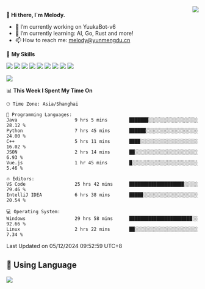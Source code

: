 <a href="#">
  <img align="right" src="https://github-readme-stats.vercel.app/api?username=melodyyuuka&count_private=true&show_icons=true" />
</a>

**👋 Hi there, I`m Melody.**

- 🔭 I’m currently working on YuukaBot-v6
- 🌱 I’m currently learning: AI, Go, Rust and more!
- 📫 How to reach me: melody@yunmengdu.cn

🌟 **My Skills** 

![](https://img.shields.io/badge/-Python-3e74a2?style=flat-square&logo=Python&logoColor=fff)
![](https://img.shields.io/badge/-Java-007396?style=flat-square&logo=OpenJDK&logoColor=fff)
![](https://img.shields.io/badge/-Node.js-339933?style=flat-square&logo=Node.js&logoColor=fff)
![](https://img.shields.io/badge/-Git-f05032?style=flat-square&logo=git&logoColor=fff)
![](https://img.shields.io/badge/-PostgreSQL-4169e1?style=flat-square&logo=PostgreSQL&logoColor=fff)
![](https://img.shields.io/badge/-Rust-000000?style=flat-square&logo=rust&logoColor=fff)
![](https://img.shields.io/badge/-VSCode-007acc?style=flat-square&logo=Visual-Studio-Code&logoColor=fff)
![](https://img.shields.io/badge/-FastAPI-009688?style=flat-square&logo=FastAPI&logoColor=fff)
![](https://img.shields.io/badge/-Linux-000000?style=flat-square&logo=Linux&logoColor=fff)


![](https://wakatime.com/badge/user/fa6dc0e2-47c5-4d2d-ae45-69fec6f2122c.svg)

<!--START_SECTION:waka-->
📊 **This Week I Spent My Time On** 

```text
🕑︎ Time Zone: Asia/Shanghai

💬 Programming Languages: 
Java                     9 hrs 5 mins        ███████░░░░░░░░░░░░░░░░░░   28.12 % 
Python                   7 hrs 45 mins       ██████░░░░░░░░░░░░░░░░░░░   24.00 % 
C++                      5 hrs 11 mins       ████░░░░░░░░░░░░░░░░░░░░░   16.02 % 
JSON                     2 hrs 14 mins       ██░░░░░░░░░░░░░░░░░░░░░░░    6.93 % 
Vue.js                   1 hr 45 mins        █░░░░░░░░░░░░░░░░░░░░░░░░    5.46 % 

🔥 Editors: 
VS Code                  25 hrs 42 mins      ████████████████████░░░░░   79.46 % 
IntelliJ IDEA            6 hrs 38 mins       █████░░░░░░░░░░░░░░░░░░░░   20.54 % 

💻 Operating System: 
Windows                  29 hrs 58 mins      ███████████████████████░░   92.66 % 
Linux                    2 hrs 22 mins       ██░░░░░░░░░░░░░░░░░░░░░░░    7.34 % 
```


 Last Updated on 05/12/2024 09:52:59 UTC+8
<!--END_SECTION:waka-->

## 🥰 **Using Language**

![](https://github-readme-stats.vercel.app/api/wakatime?username=MelodyYuyuko&layout=compact&hide_border=true)
